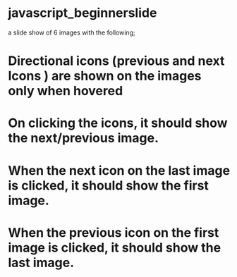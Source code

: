 # javascript_beginnerslide
a slide show of 6 images with the following;
# Directional icons (previous and next Icons ) are shown on the images only when hovered
# On clicking the icons, it should show the next/previous image. 
# When the next icon on the last image is clicked, it should show the first image.
# When the previous icon on the first image is clicked, it should show the last image. 
